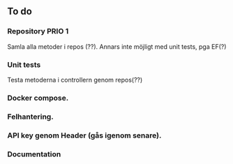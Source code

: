 ## To do

### Repository PRIO 1
Samla alla metoder i repos (??). Annars inte möjligt med unit tests, pga EF(?)

### Unit tests
Testa metoderna i controllern genom repos(??)

### Docker compose.

### Felhantering.

### API key genom Header (gås igenom senare).

### Documentation
